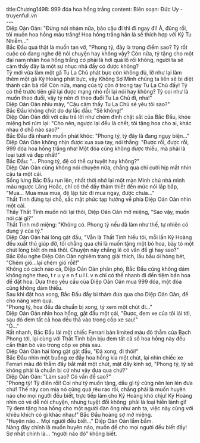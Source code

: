 title:Chương1498: 999 đóa hoa hồng trắng
content:
Biên soạn: Đức Uy - truyenfull.vn<br>---<br>Diệp Oản Oản: "Đừng nói nhảm nữa, bảo cậu đi thì đi ngay đi! À, đúng rồi, tôi muốn hoa hồng màu trắng! Hoa hồng trắng hẳn là sẽ thích hợp với Kỷ Tu Nhiễm..."<br>Bắc Đẩu quả thật là muốn tan vỡ, "Phong tỷ, đây là trọng điểm sao? Tỷ rốt cuộc có đang nghe đệ nói chuyện hay không vậy? Còn nữa, tỷ tặng cho một đại nam nhân hoa hồng trắng có phải là hơi quá lố rồi không, người ta sẽ cảm thấy đây là một sự nhục nhã đấy có được không?<br>Tỷ mới vừa làm một gã Tu La Chủ phát bực còn không đủ, lỡ như lại làm thêm một gã Kỷ Hoàng phát bực, vậy Không Sợ Minh chúng ta liền sẽ bị diệt thành cặn bã rồi! Còn nữa, mạng của tỷ còn ở trong tay Tu La Chủ đấy! Tỷ có thể trước tiên giữ lại được mạng nhỏ rồi lại nói hay không? Tỷ coi như là muốn theo đuổi, vậy tỷ nên đi theo đuổi Tu La Chủ đi, nha!"<br>Diệp Oản Oản nhíu mày, "Cậu cảm thấy Tu La Chủ sẽ yêu tôi sao?"<br>Bắc Đẩu không chút do dự lắc đầu: "Sẽ không!"<br>Diệp Oản Oản đối với câu trả lời như chém đinh chặt sắt của Bắc Đẩu, khóe miệng hơi rúm lại: "Cho nên, ngược lại đều là chết, tôi tặng hoa cho ai, khác nhau ở chỗ nào sao?"<br>Bắc Đẩu đã nhanh muốn phát khóc: "Phong tỷ, tỷ đây là đang ngụy biện…"<br>Diệp Oản Oản không nhịn được xua xua tay, nói thẳng: "Được rồi, được rồi, 999 đóa hoa hồng trắng nha! Một đóa cũng không được thiếu, mà phải là loại tươi và đẹp nhất!"<br>Bắc Đẩu: "... Phong tỷ, đệ có thể cự tuyệt hay không?"<br>Diệp Oản Oản cũng không nói chuyện nữa, chẳng qua chỉ cười híp mắt nhìn cậu ta một cái.<br>Sống lưng Bắc Đẩu run lên, nhất thời nhớ lại một màn Minh chủ nhà mình máu ngược Lăng Hoắc, chỉ có thể đầy thảm thiết đến mức nói lắp bắp, "Mua... Mua mua mua, đệ lập tức đi mua ngay, được chưa..."<br>Thất Tinh đứng tại chỗ, sắc mặt phức tạp hướng về phía Diệp Oản Oản nhìn một cái.<br>Thấy Thất Tinh muốn nói lại thôi, Diệp Oản Oản mở miệng, "Sao vậy, muốn nói cái gì?"<br>Thất Tinh mở miệng: "Không có. Phong tỷ nếu đã làm như thế, tự nhiên có dụng ý của tỷ."<br>Diệp Oản Oản hài lòng gật đầu, "Vẫn là Thất Tinh hiểu tôi, mỗi lần Kỷ Hoàng đều xuất thủ giúp đỡ, tôi chẳng qua chỉ là muốn tặng một bó hoa, bày tỏ một chút lòng biết ơn mà thôi. Chuyện này chẳng lẽ có vấn đề gì hay sao?"<br>Bắc Đẩu nghe Diệp Oản Oản nghiêm trang giải thích, lầu bầu ói hỏng bét, "Chém gió…lại chém gió rồi!!"<br>Không có cách nào cả, Diệp Oản Oản phân phó, Bắc Đẩu cũng không dám không nghe theo, t r u y e n f u l l. v n chỉ có thể nhanh đi đến tiệm bán hoa để đặt hoa. Dựa theo yêu cầu của Diệp Oản Oản mua 999 đóa, một đóa cũng không dám thiếu.<br>Sau khi đặt hoa xong, Bắc Đẩu đầy bi thảm đưa qua cho Diệp Oản Oản, để cho nàng xem qua.<br>"Phong tỷ, hoa đều đã chuẩn bị xong, tỷ xem một chút đi..."<br>Diệp Oản Oản nhìn hoa hồng, gật đầu một cái, "Được, đem xe của tôi lái tới, sau đó đem tất cả hoa đều thả vào trong cốp xe sau!"<br>"Ồ..."<br>Rất nhanh, Bắc Đẩu lái một chiếc Ferrari bản limited màu đỏ thẫm của Bạch Phong tới, lại cùng với Thất Tinh bận bịu đem tất cả số hoa hồng này đều cẩn thận bỏ vào trong cốp xe phía sau.<br>Diệp Oản Oản hài lòng gật gật đầu, "Đã xong, đi thôi!"<br>Bắc Đẩu nhìn một buồng xe đầy hoa hồng kia một chút, lại nhìn chiếc xe Ferrari màu đỏ thẫm đầy bắt mắt một chút, mặt đầy kinh sợ, "Phong tỷ, tỷ sẽ không phải là chuẩn bị cứ như vậy đưa qua chứ?"<br>Diệp Oản Oản: "Làm sao? Có vấn đề sao?"<br>"Phong tỷ! Tỷ điên rồi! Coi như tỷ muốn tặng, dầu gì tỷ cũng nên len lén đưa chứ! Thế này con mịa nó cũng quá rêu rao rồi, chẳng phải là muốn huyên náo cho mọi người đều biết, trực tiếp làm cho Kỷ Hoàng khó chịu! Kỷ Hoàng nhìn có vẻ dễ nói chuyện, nhưng tuyệt đối không  phải là loại hiền lành gì! Tỷ đem tặng hoa hồng cho một người đàn ông như anh ta, việc này cùng với khiêu khích có gì khác nhau!" Bắc Đẩu hoảng sợ mở miệng.<br>"Huyên náo... Mọi người đều biết..." Diệp Oản Oản lẩm bẩm.<br>Nàng đây chính là muốn huyên náo, muốn để cho mọi người đều biết đấy!<br>Sợ nhất chính là... “người nào đó” không biết.